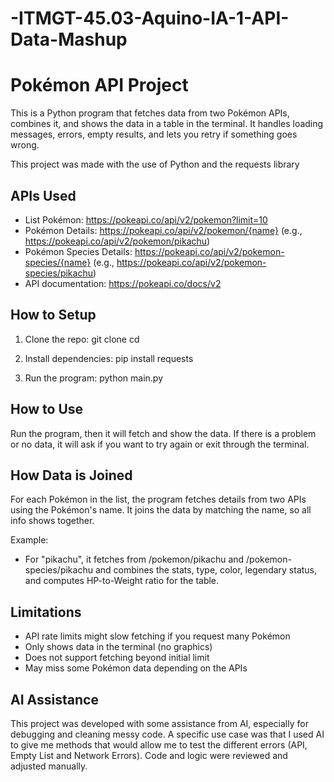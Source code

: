 # -ITMGT-45.03-Aquino-IA-1-API-Data-Mashup

# Pokémon API Project

This is a Python program that fetches data from two Pokémon APIs, combines it, and shows the data in a table in the terminal. It handles loading messages, errors, empty results, and lets you retry if something goes wrong.

This project was made with the use of Python and the requests library

## APIs Used

- List Pokémon: https://pokeapi.co/api/v2/pokemon?limit=10
- Pokémon Details: https://pokeapi.co/api/v2/pokemon/{name} (e.g., https://pokeapi.co/api/v2/pokemon/pikachu)
- Pokémon Species Details: https://pokeapi.co/api/v2/pokemon-species/{name} (e.g., https://pokeapi.co/api/v2/pokemon-species/pikachu)
- API documentation: https://pokeapi.co/docs/v2

## How to Setup

1. Clone the repo:
git clone <your-repo-url>
cd <your-folder>

2. Install dependencies:
pip install requests

3. Run the program:
python main.py

## How to Use

Run the program, then it will fetch and show the data. If there is a problem or no data, it will ask if you want to try again or exit through the terminal.

## How Data is Joined

For each Pokémon in the list, the program fetches details from two APIs using the Pokémon's name. It joins the data by matching the name, so all info shows together.

Example:
- For "pikachu", it fetches from /pokemon/pikachu and /pokemon-species/pikachu and combines the stats, type, color, legendary status, and computes HP-to-Weight ratio for the table.

## Limitations

- API rate limits might slow fetching if you request many Pokémon
- Only shows data in the terminal (no graphics)
- Does not support fetching beyond initial limit
- May miss some Pokémon data depending on the APIs

## AI Assistance

This project was developed with some assistance from AI, especially for debugging and cleaning messy code. A specific use case was that I used AI to give me methods that would allow me to test the different errors (API, Empty List and Network Errors). Code and logic were reviewed and adjusted manually.
